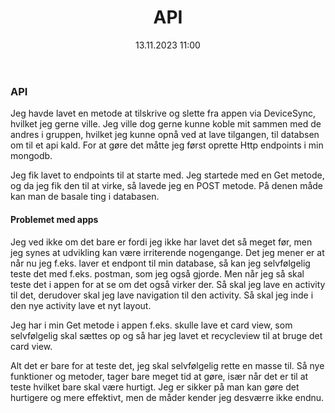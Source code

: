 ﻿---
title: API
date: 13.11.2023 11:00
categories: [Database]
tags: [nolek,projekt,appudvikling,prototype,database]
---
### API 

Jeg havde lavet en metode at tilskrive og slette fra appen via DeviceSync, hvilket jeg gerne ville.
Jeg ville dog gerne kunne koble mit sammen med de andres i gruppen, hvilket jeg kunne opnå ved at lave tilgangen, til databsen
om til et api kald. For at gøre det måtte jeg først oprette Http endpoints i min mongodb. 

Jeg fik lavet to endpoints til at starte med. Jeg startede med en Get metode, og da jeg fik den til at virke,
så lavede jeg en POST metode. På denen måde kan man de basale ting i databasen.

#### Problemet med apps

Jeg ved ikke om det bare er fordi jeg ikke har lavet det så meget før, men jeg synes at udvikling kan være irriterende
nogengange. Det jeg mener er at når nu jeg f.eks. laver et endpont til min database, så kan jeg selvfølgelig teste det 
med f.eks. postman, som jeg også gjorde. Men når jeg så skal teste det i appen for at se om det også virker der.
Så skal jeg lave en activity til det, derudover skal jeg lave navigation til den activity. 
Så skal jeg inde i den nye activity lave et nyt layout.

Jeg har i min Get metode i appen f.eks. skulle lave et card view, som selvfølgelig skal sættes op og så har jeg lavet 
et recycleview til at bruge det card view. 

Alt det er bare for at teste det, jeg skal selvfølgelig rette en masse til. 
Så nye funktioner og metoder, tager bare meget tid at gøre, især når det er til at teste hvilket bare skal være hurtigt.
Jeg er sikker på man kan gøre det hurtigere og mere effektivt, men de måder kender jeg desværre ikke endnu.
